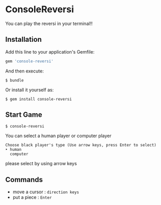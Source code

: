 # ConsoleReversi

You can play the reversi in your terminal!!

## Installation

Add this line to your application's Gemfile:

```ruby
gem 'console-reversi'
```

And then execute:

    $ bundle

Or install it yourself as:

    $ gem install console-reversi

## Start Game

```
$ console-reversi
```

You can select a human player or computer player

```
Choose black player's type (Use arrow keys, press Enter to select)
‣ human
  computer
```

please select by using arrow keys

## Commands

* move a cursor : `direction keys`
* put a piece : `Enter`

